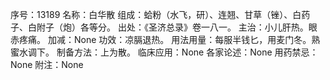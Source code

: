 序号：13189
名称：白华散
组成：蛤粉（水飞，研）、连翘、甘草（锉）、白药子、白附子（炮）各等分。
出处：《圣济总录》卷一八一。
主治：小儿肝热。眼赤疼痛。
加减：None
功效：凉膈退热。
用法用量：每服半钱匕，用麦门冬。熟蜜水调下。
制备方法：上为散。
临床应用：None
各家论述：None
用药禁忌：None
附注：None
